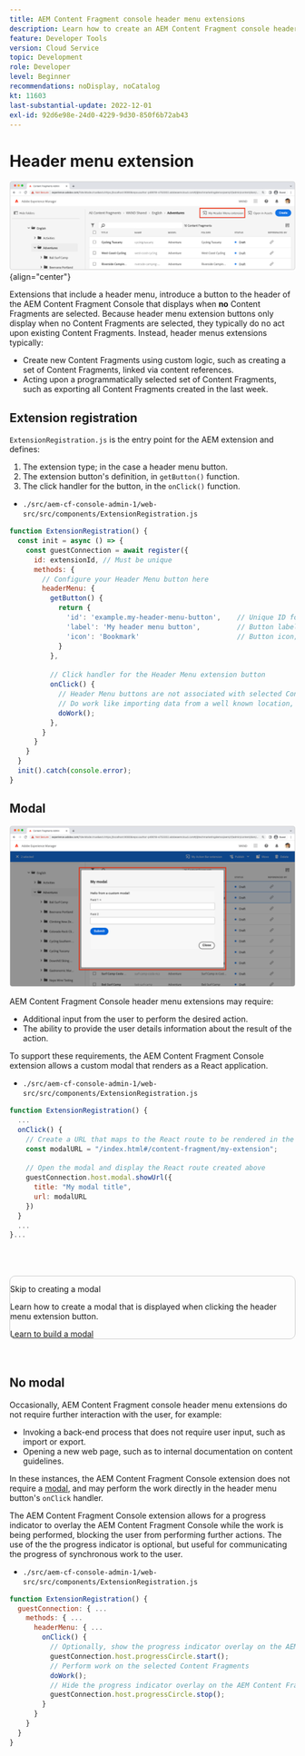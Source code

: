 ```yaml
---
title: AEM Content Fragment console header menu extensions
description: Learn how to create an AEM Content Fragment console header menu extensions.
feature: Developer Tools
version: Cloud Service
topic: Development
role: Developer
level: Beginner
recommendations: noDisplay, noCatalog
kt: 11603
last-substantial-update: 2022-12-01
exl-id: 92d6e98e-24d0-4229-9d30-850f6b72ab43
---
```

# Header menu extension

![Header menu extension](./assets/header-menu/header-menu.png){align="center"}

Extensions that include a header menu, introduce a button to the header of the AEM Content Fragment Console that displays when __no__ Content Fragments are selected. Because header menu extension buttons only display when no Content Fragments are selected, they typically do no act upon existing Content Fragments. Instead, header menus extensions typically:

+ Create new Content Fragments using custom logic, such as creating a set of Content Fragments, linked via content references.
+ Acting upon a programmatically selected set of Content Fragments, such as exporting all Content Fragments created in the last week.

## Extension registration

`ExtensionRegistration.js` is the entry point for the AEM extension and defines:

1. The extension type; in the case a header menu button.
1. The extension button's definition, in `getButton()` function.
1. The click handler for the button, in the `onClick()` function.

+ `./src/aem-cf-console-admin-1/web-src/src/components/ExtensionRegistration.js`

```javascript
function ExtensionRegistration() {
  const init = async () => {
    const guestConnection = await register({
      id: extensionId, // Must be unique
      methods: {
        // Configure your Header Menu button here
        headerMenu: {
          getButton() {
            return {
              'id': 'example.my-header-menu-button',    // Unique ID for the button
              'label': 'My header menu button',         // Button label 
              'icon': 'Bookmark'                        // Button icon; get name from: https://spectrum.adobe.com/page/icons/ (Remove spaces, keep uppercase)
            }
          },

          // Click handler for the Header Menu extension button
          onClick() {
            // Header Menu buttons are not associated with selected Content Fragment, and thus are not provided a selection parameter.        
            // Do work like importing data from a well known location, or exporting a welll known set of data
            doWork();            
          },
        }
      }
    }
  }
  init().catch(console.error);
}
```

## Modal

![Modal](./assets/modal/modal.png)

AEM Content Fragment Console header menu extensions may require:

+ Additional input from the user to perform the desired action.
+ The ability to provide the user details information about the result of the action.

To support these requirements, the AEM Content Fragment Console extension allows a custom modal that renders as a React application.

+ `./src/aem-cf-console-admin-1/web-src/src/components/ExtensionRegistration.js`

```javascript
function ExtensionRegistration() {
  ...
  onClick() {
    // Create a URL that maps to the React route to be rendered in the modal
    const modalURL = "/index.html#/content-fragment/my-extension";

    // Open the modal and display the React route created above
    guestConnection.host.modal.showUrl({
      title: "My modal title",
      url: modalURL
    })     
  }
  ...     
}...
```

<div class="column is-8-desktop is-full-mobile is-half-tablet" style="
    border: solid 1px #ccc;
    border-radius: 10px;
    margin: 4rem auto;
">
  <div class="is-flex is-padded-small is-padded-big-mobile">
    <div>
      <p class="has-text-weight-bold is-size-36 is-size-27-touch is-margin-bottom-big has-text-blackest">Skip to creating a modal</p>
      <p class="has-text-blackest">Learn how to create a modal that is displayed when clicking the header menu extension button.</p>
      <div class="has-align-start is-margin-top-big">
        <a href="./modal.md" target="_blank" class="spectrum-Button spectrum-Button--outline spectrum-Button--primary spectrum-Button--sizeM">
          <span class="spectrum-Button-label has-no-wrap has-text-weight-bold" title="Learn to build a modal">Learn to build a modal</span>
        </a>
      </div>
    </div>
  </div>
</div>

## No modal

Occasionally, AEM Content Fragment console header menu extensions do not require further interaction with the user, for example:

+ Invoking a back-end process that does not require user input, such as import or export.
+ Opening a new web page, such as to internal documentation on content guidelines.

In these instances, the AEM Content Fragment Console extension does not require a [modal](#modal), and may perform the work directly in the header menu button's `onClick` handler.

The AEM Content Fragment Console extension allows for a progress indicator to overlay the AEM Content Fragment Console while the work is being performed, blocking the user from performing further actions. The use of the the progress indicator is optional, but useful for communicating the progress of synchronous work to the user.

+ `./src/aem-cf-console-admin-1/web-src/src/components/ExtensionRegistration.js`

```javascript
function ExtensionRegistration() {
  guestConnection: { ...
    methods: { ...
      headerMenu: { ...
        onClick() {
          // Optionally, show the progress indicator overlay on the AEM Content Fragment console
          guestConnection.host.progressCircle.start();
          // Perform work on the selected Content Fragments
          doWork();
          // Hide the progress indicator overlay on the AEM Content Fragment console when the work is done
          guestConnection.host.progressCircle.stop();
        }
      }
    }
  }
}
```
